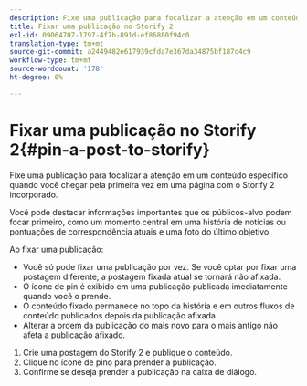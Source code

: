 ```yaml
---
description: Fixe uma publicação para focalizar a atenção em um conteúdo específico quando você chegar pela primeira vez em uma página com o Storify 2 incorporado.
title: Fixar uma publicação no Storify 2
exl-id: 09064707-1797-4f7b-891d-ef86880f94c0
translation-type: tm+mt
source-git-commit: a2449482e617939cfda7e367da34875bf187c4c9
workflow-type: tm+mt
source-wordcount: '178'
ht-degree: 0%

---
```


# Fixar uma publicação no Storify 2{#pin-a-post-to-storify}

Fixe uma publicação para focalizar a atenção em um conteúdo específico quando você chegar pela primeira vez em uma página com o Storify 2 incorporado.

Você pode destacar informações importantes que os públicos-alvo podem focar primeiro, como um momento central em uma história de notícias ou pontuações de correspondência atuais e uma foto do último objetivo.

Ao fixar uma publicação:

* Você só pode fixar uma publicação por vez. Se você optar por fixar uma postagem diferente, a postagem fixada atual se tornará não afixada.
* O ícone de pin é exibido em uma publicação publicada imediatamente quando você o prende.
* O conteúdo fixado permanece no topo da história e em outros fluxos de conteúdo publicados depois da publicação afixada.
* Alterar a ordem da publicação do mais novo para o mais antigo não afeta a publicação afixado.

1. Crie uma postagem do Storify 2 e publique o conteúdo.
1. Clique no ícone de pino para prender a publicação.
1. Confirme se deseja prender a publicação na caixa de diálogo.
